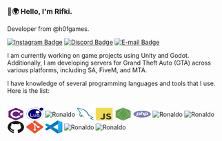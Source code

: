 ### 👋🌍 Hello, I'm Rifki.

Developer from @h0fgames.

[![Instagram Badge](https://img.shields.io/badge/-@usingunityengine-00875f?style=flat-square&labelColor=00875f&logo=instagram&logoColor=white&link=https://instagram.com/usingunityengine)](https://instagram.com/usingunityengine) 
[![Discord Badge](https://img.shields.io/badge/-.h0f-00875f?style=flat-square&labelColor=00875f&logo=discord&logoColor=white&link=https://discord.com/users/1146508215559917699)](https://discord.com/users/1146508215559917699) 
[![E-mail Badge](https://img.shields.io/badge/-rifki@project.com-00875f?style=flat-square&labelColor=00875f&logo=gmail&logoColor=white&link=mailto:rifki@project.com)](mailto:rifki@project.com) 

I am currently working on game projects using Unity and Godot. Additionally, I am developing servers for Grand Theft Auto (GTA) across various platforms, including SA, FiveM, and MTA.

I have knowledge of several programming languages and tools that I use. Here is the list:

<div style="display: inline_block"><br>
  <img align="center" alt="Ronaldo" height="30" width="40" src="https://raw.githubusercontent.com/devicons/devicon/master/icons/csharp/csharp-plain.svg">
  <img align="center" alt="Ronaldo" height="30" width="40" src="https://github.com/devicons/devicon/blob/master/icons/lua/lua-plain.svg">
  <img align="center" alt="Ronaldo" height="30" width="40" src="https://i.imgur.com/VJLHjfM.png">
  <img align="center" alt="Ronaldo" height="30" width="40" src="https://github.com/devicons/devicon/blob/master/icons/mysql/mysql-plain.svg">
  <img align="center" alt="Ronaldo" height="30" width="40" src="https://raw.githubusercontent.com/devicons/devicon/master/icons/javascript/javascript-original.svg">
  <img align="center" alt="Ronaldo" height="30" width="40" src="https://raw.githubusercontent.com/devicons/devicon/master/icons/nodejs/nodejs-plain.svg">
  <img align="center" alt="Ronaldo" height="30" width="40" src="https://github.com/devicons/devicon/blob/master/icons/php/php-plain.svg">

  <img align="center" alt="Ronaldo" height="30" width="80" src="https://cdn.sanity.io/images/fuvbjjlp/production/b9385c095d1c8c58f48fc7d4fc8ae257395169c8-266x98.png">
  <img align="center" alt="Ronaldo" height="30" width="80" src="https://godotengine.org/assets/press/logo_small_color_light.png">
  

  <img align="center" alt="Ronaldo" height="30" width="40" src="https://raw.githubusercontent.com/devicons/devicon/master/icons/github/github-original.svg">
  <img align="center" alt="Ronaldo" height="30" width="40" src="https://github.com/devicons/devicon/blob/master/icons/git/git-plain.svg">
  <img align="center" alt="Ronaldo" height="30" width="40" src="https://github.com/devicons/devicon/blob/master/icons/vscode/vscode-original.svg">
  <img align="center" alt="Ronaldo" height="30" width="30" src="https://www.sublimehq.com/images/sublime_text.png">
  <img align="center" alt="Ronaldo" height="30" width="30" src="https://www.tech-wiki.net/images/a/a8/Notepad%2B%2B_logo.png">
 


</div>
